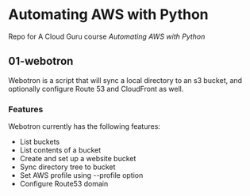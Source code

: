 # Automating AWS with Python

Repo for A Cloud Guru course *Automating AWS with Python*

## 01-webotron

Webotron is a script that will sync a local directory to an s3 bucket, and optionally configure Route 53 and CloudFront as well.

### Features

Webotron currently has the following features:

 - List buckets
 - List contents of a bucket
 - Create and set up a website bucket
 - Sync directory tree to bucket
 - Set AWS profile using --profile option
 - Configure Route53 domain
